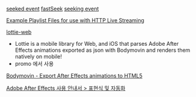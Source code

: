 [seeked event](https://developer.mozilla.org/en-US/docs/Web/API/HTMLMediaElement/seeked_event)
[fastSeek](https://developer.mozilla.org/en-US/docs/Web/API/HTMLMediaElement/fastSeek)
[seeking event](https://developer.mozilla.org/en-US/docs/Web/API/HTMLMediaElement/seeking_event)

[Example Playlist Files for use with HTTP Live Streaming](https://developer.apple.com/library/archive/technotes/tn2288/_index.html#//apple_ref/doc/uid/DTS40012238-CH1-I_FRAME_PLAYLIST)

[lottie-web](https://github.com/airbnb/lottie-web)
  - Lottie is a mobile library for Web, and iOS that parses Adobe After Effects animations exported as json with Bodymovin and renders them natively on mobile!
  - promo 에서 사용

[Bodymovin - Export After Effects animations to HTML5](https://www.creativebloq.com/how-to/export-after-effects-animations-to-html5)

[Adobe After Effects 사용 안내서 > 표현식 및 자동화](https://helpx.adobe.com/kr/after-effects/using/expression-language-reference.html#%ED%91%9C%ED%98%84%EC%8B%9DJavaScript%EC%97%94%EC%A7%84)